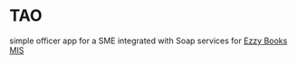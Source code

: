 # TAO
simple officer app for a  SME integrated with Soap services for [Ezzy Books MIS](https://www.facebook.com/EzzyBooks/)
